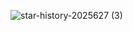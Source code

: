 ![star-history-2025627 (3)](https://github.com/user-attachments/assets/7e486cd4-ecc2-46f9-8906-af14b8637b4b)
